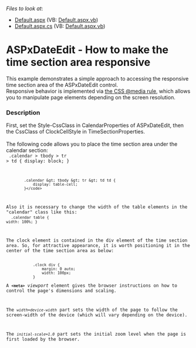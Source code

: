<!-- default file list -->
*Files to look at*:

* [Default.aspx](./CS/Default.aspx) (VB: [Default.aspx.vb](./VB/Default.aspx.vb))
* [Default.aspx.cs](./CS/Default.aspx.cs) (VB: [Default.aspx.vb](./VB/Default.aspx.vb))
<!-- default file list end -->
# ASPxDateEdit - How to make the time section area responsive


<p>This example demonstrates a simple approach to accessing the responsive time section area of the ASPxDateEdit control.<br>Responsive behavior is implemented via <a href="https://www.w3schools.com/cssref/css3_pr_mediaquery.asp">the CSS @media rule</a>, which allows you to manipulate page elements depending on the screen resolution.</p>


<h3>Description</h3>

First, set the&nbsp;Style-CssClass in&nbsp;CalendarProperties of ASPxDateEdit, then the&nbsp;CssClass of&nbsp;ClockCellStyle in&nbsp;TimeSectionProperties.<br><br>The following code allows you to place the time section area under the calendar section:<br>
<code lang="css">            .calendar &gt; tbody &gt; tr &gt; td {
                display: block;
            }

            .calendar &gt; tbody &gt; tr &gt; td td {
                display: table-cell;
            }</code>
Also it is necessary to change the&nbsp;width of the table elements in the "calendar" class&nbsp;like this:<br>
<code lang="css">            .calendar table {
                width: 100%;
            }</code>
<p>The clock element is contained in the div element of the time section area. So, for attractive appearance, it is worth positioning it in the center of the time section area as below:</p>
<code lang="css">            .clock div {
                margin: 0 auto;
                width: 100px;
            }</code>
<p>A&nbsp;<strong><code>&lt;meta&gt;</code></strong>&nbsp;<em>viewport</em>&nbsp;element gives the browser instructions on how to control the page's dimensions and scaling.</p>
<p>The<em>&nbsp;<code>width=device-width</code></em>&nbsp;part sets the width of the page to follow the screen-width of the device (which will vary depending on the device).</p>
<p>The&nbsp;<em><code>initial-scale=1.0</code></em>&nbsp;part sets the initial zoom level when the page is first loaded by the browser.</p>

<br/>


